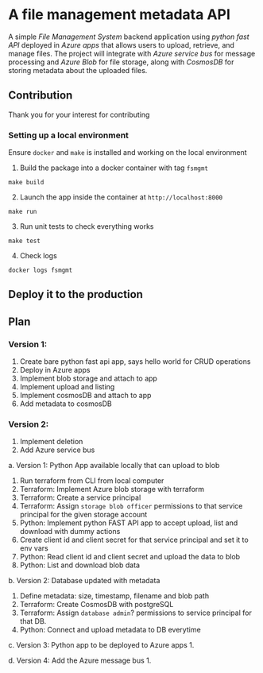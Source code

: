 # A file management metadata API
A simple *File Management System* backend application using *python fast API*  deployed in *Azure apps* that allows users to upload, retrieve, and manage files. The project will integrate with *Azure service bus* for message processing and *Azure Blob* for file storage, along with *CosmosDB* for storing metadata about the uploaded files.

## Contribution
Thank you for your interest for contributing
### Setting up a local environment
Ensure `docker` and `make` is installed and working on the local environment
1. Build the package into a docker container with tag `fsmgmt`
```
make build
```
2. Launch the app inside the container at `http://localhost:8000`
```
make run
```

3. Run unit tests to check everything works
```
make test
``` 

4. Check logs
```
docker logs fsmgmt
```

## Deploy it to the production


## Plan
### Version 1:
1. Create bare python fast api app, says hello world for CRUD operations
2. Deploy in Azure apps
3. Implement blob storage and attach to app
4. Implement upload and listing
5. Implement cosmosDB and attach to app
6. Add metadata to cosmosDB
### Version 2:
1. Implement deletion
2. Add Azure service bus



a. Version 1: Python App available locally that can upload to blob
1. Run terraform from CLI from local computer
2. Terraform: Implement Azure blob storage with terraform
3. Terraform: Create a service principal
4. Terraform: Assign `storage blob officer` permissions to that service principal for the given storage account
5. Python: Implement python FAST API app to accept upload, list and download with dummy actions
6. Create client id and client secret for that service principal and set it to env vars
7. Python: Read client id and client secret and upload the data to blob
8. Python: List and download blob data

b. Version 2: Database updated with metadata
1. Define metadata: size, timestamp, filename and blob path
2. Terraform: Create CosmosDB with postgreSQL
3. Terraform: Assign `database admin`? permissions to service principal for that DB.
4. Python: Connect and upload metadata to DB everytime

c. Version 3: Python app to be deployed to Azure apps
1. 

d. Version 4: Add the Azure message bus
1. 